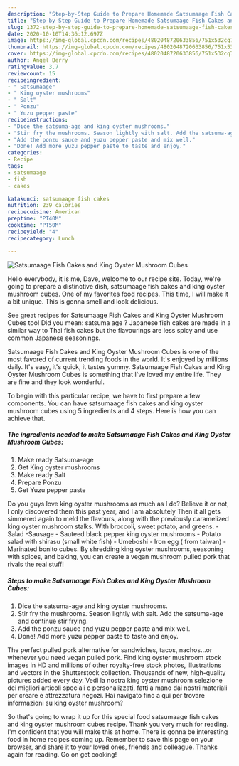 ```yaml
---
description: "Step-by-Step Guide to Prepare Homemade Satsumaage Fish Cakes and King Oyster Mushroom Cubes"
title: "Step-by-Step Guide to Prepare Homemade Satsumaage Fish Cakes and King Oyster Mushroom Cubes"
slug: 1372-step-by-step-guide-to-prepare-homemade-satsumaage-fish-cakes-and-king-oyster-mushroom-cubes
date: 2020-10-10T14:36:12.697Z
image: https://img-global.cpcdn.com/recipes/4802048720633856/751x532cq70/satsumaage-fish-cakes-and-king-oyster-mushroom-cubes-recipe-main-photo.jpg
thumbnail: https://img-global.cpcdn.com/recipes/4802048720633856/751x532cq70/satsumaage-fish-cakes-and-king-oyster-mushroom-cubes-recipe-main-photo.jpg
cover: https://img-global.cpcdn.com/recipes/4802048720633856/751x532cq70/satsumaage-fish-cakes-and-king-oyster-mushroom-cubes-recipe-main-photo.jpg
author: Angel Berry
ratingvalue: 3.7
reviewcount: 15
recipeingredient:
- " Satsumaage"
- " King oyster mushrooms"
- " Salt"
- " Ponzu"
- " Yuzu pepper paste"
recipeinstructions:
- "Dice the satsuma-age and king oyster mushrooms."
- "Stir fry the mushrooms. Season lightly with salt. Add the satsuma-age and continue stir frying."
- "Add the ponzu sauce and yuzu pepper paste and mix well."
- "Done! Add more yuzu pepper paste to taste and enjoy."
categories:
- Recipe
tags:
- satsumaage
- fish
- cakes

katakunci: satsumaage fish cakes 
nutrition: 239 calories
recipecuisine: American
preptime: "PT40M"
cooktime: "PT50M"
recipeyield: "4"
recipecategory: Lunch

---
```



![Satsumaage Fish Cakes and King Oyster Mushroom Cubes](https://img-global.cpcdn.com/recipes/4802048720633856/751x532cq70/satsumaage-fish-cakes-and-king-oyster-mushroom-cubes-recipe-main-photo.jpg)

Hello everybody, it is me, Dave, welcome to our recipe site. Today, we're going to prepare a distinctive dish, satsumaage fish cakes and king oyster mushroom cubes. One of my favorites food recipes. This time, I will make it a bit unique. This is gonna smell and look delicious.

See great recipes for Satsumaage Fish Cakes and King Oyster Mushroom Cubes too! Did you mean: satsuma age ? Japanese fish cakes are made in a similar way to Thai fish cakes but the flavourings are less spicy and use common Japanese seasonings.

Satsumaage Fish Cakes and King Oyster Mushroom Cubes is one of the most favored of current trending foods in the world. It's enjoyed by millions daily. It's easy, it's quick, it tastes yummy. Satsumaage Fish Cakes and King Oyster Mushroom Cubes is something that I've loved my entire life. They are fine and they look wonderful.


To begin with this particular recipe, we have to first prepare a few components. You can have satsumaage fish cakes and king oyster mushroom cubes using 5 ingredients and 4 steps. Here is how you can achieve that.

<!--inarticleads1-->

##### The ingredients needed to make Satsumaage Fish Cakes and King Oyster Mushroom Cubes:

1. Make ready  Satsuma-age
1. Get  King oyster mushrooms
1. Make ready  Salt
1. Prepare  Ponzu
1. Get  Yuzu pepper paste


Do you guys love king oyster mushrooms as much as I do? Believe it or not, I only discovered them this past year, and I am absolutely Then it all gets simmered again to meld the flavours, along with the previously caramelized king oyster mushroom stalks. With broccoli, sweet potato, and greens. -Salad -Sausage - Sauteed black pepper king oyster mushrooms - Potato salad with shirasu (small white fish) - Umeboshi - Iron egg ( from taiwan) - Marinated bonito cubes. By shredding king oyster mushrooms, seasoning with spices, and baking, you can create a vegan mushroom pulled pork that rivals the real stuff! 

<!--inarticleads2-->

##### Steps to make Satsumaage Fish Cakes and King Oyster Mushroom Cubes:

1. Dice the satsuma-age and king oyster mushrooms.
1. Stir fry the mushrooms. Season lightly with salt. Add the satsuma-age and continue stir frying.
1. Add the ponzu sauce and yuzu pepper paste and mix well.
1. Done! Add more yuzu pepper paste to taste and enjoy.


The perfect pulled pork alternative for sandwiches, tacos, nachos…or whenever you need vegan pulled pork. Find king oyster mushroom stock images in HD and millions of other royalty-free stock photos, illustrations and vectors in the Shutterstock collection. Thousands of new, high-quality pictures added every day. Vedi la nostra king oyster mushroom selezione dei migliori articoli speciali o personalizzati, fatti a mano dai nostri materiali per creare e attrezzatura negozi. Hai navigato fino a qui per trovare informazioni su king oyster mushroom? 

So that's going to wrap it up for this special food satsumaage fish cakes and king oyster mushroom cubes recipe. Thank you very much for reading. I'm confident that you will make this at home. There is gonna be interesting food in home recipes coming up. Remember to save this page on your browser, and share it to your loved ones, friends and colleague. Thanks again for reading. Go on get cooking!
